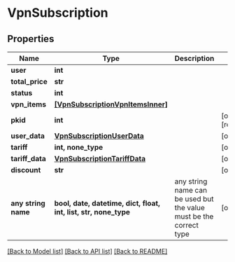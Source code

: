 # VpnSubscription


## Properties
Name | Type | Description | Notes
------------ | ------------- | ------------- | -------------
**user** | **int** |  | 
**total_price** | **str** |  | 
**status** | **int** |  | 
**vpn_items** | [**[VpnSubscriptionVpnItemsInner]**](VpnSubscriptionVpnItemsInner.md) |  | 
**pkid** | **int** |  | [optional] [readonly] 
**user_data** | [**VpnSubscriptionUserData**](VpnSubscriptionUserData.md) |  | [optional] 
**tariff** | **int, none_type** |  | [optional] 
**tariff_data** | [**VpnSubscriptionTariffData**](VpnSubscriptionTariffData.md) |  | [optional] 
**discount** | **str** |  | [optional] 
**any string name** | **bool, date, datetime, dict, float, int, list, str, none_type** | any string name can be used but the value must be the correct type | [optional]

[[Back to Model list]](../README.md#documentation-for-models) [[Back to API list]](../README.md#documentation-for-api-endpoints) [[Back to README]](../README.md)


